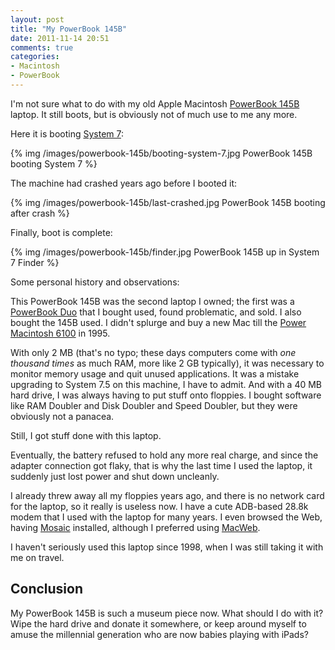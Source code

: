 ```yaml
---
layout: post
title: "My PowerBook 145B"
date: 2011-11-14 20:51
comments: true
categories:
- Macintosh
- PowerBook
---
```

I'm not sure what to do with my old Apple Macintosh [PowerBook 145B](http://en.wikipedia.org/wiki/PowerBook_140#PowerBook_145B) laptop. It still boots, but is obviously not of much use to me any more.

Here it is booting [System 7](http://en.wikipedia.org/wiki/System_7):

{% img /images/powerbook-145b/booting-system-7.jpg PowerBook 145B booting System 7 %}

The machine had crashed years ago before I booted it:

{% img /images/powerbook-145b/last-crashed.jpg PowerBook 145B booting after crash %}

Finally, boot is complete:

{% img /images/powerbook-145b/finder.jpg PowerBook 145B up in System 7 Finder %}

Some personal history and observations:

<!--more-->

This PowerBook 145B was the second laptop I owned; the first was a [PowerBook Duo](http://en.wikipedia.org/wiki/PowerBook_Duo) that I bought used, found problematic, and sold. I also bought the 145B used. I didn't splurge and buy a new Mac till the [Power Macintosh 6100](http://en.wikipedia.org/wiki/Power_Macintosh_6100) in 1995.

With only 2 MB (that's no typo; these days computers come with *one thousand times* as much RAM, more like 2 GB typically), it was necessary to monitor memory usage and quit unused applications. It was a mistake upgrading to System 7.5 on this machine, I have to admit. And with a 40 MB hard drive, I was always having to put stuff onto floppies. I bought software like RAM Doubler and Disk Doubler and Speed Doubler, but they were obviously not a panacea.

Still, I got stuff done with this laptop.

Eventually, the battery refused to hold any more real charge, and since the adapter connection got flaky, that is why the last time I used the laptop, it suddenly just lost power and shut down uncleanly.

I already threw away all my floppies years ago, and there is no network card for the laptop, so it really is useless now. I have a cute ADB-based 28.8k modem that I used with the laptop for many years. I even browsed the Web, having [Mosaic](http://en.wikipedia.org/wiki/Mosaic_%28web_browser%29) installed, although I preferred using [MacWeb](http://en.wikipedia.org/wiki/MacWeb).

I haven't seriously used this laptop since 1998, when I was still taking it with me on travel.

## Conclusion

My PowerBook 145B is such a museum piece now. What should I do with it? Wipe the hard drive and donate it somewhere, or keep around myself to amuse the millennial generation who are now babies playing with iPads?
